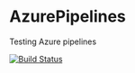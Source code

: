 # AzurePipelines

Testing Azure pipelines


[![Build Status](https://dev.azure.com/dhmuralikrishna/ApiCiCD/_apis/build/status/dhmuralikrishna.AzurePipelines)](https://dev.azure.com/dhmuralikrishna/ApiCiCD/_build/latest?definitionId=1)

